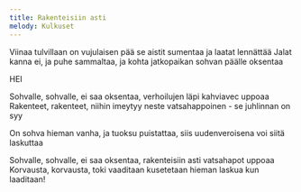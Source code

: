 ```yaml
---
title: Rakenteisiin asti
melody: Kulkuset
---
```

Viinaa tulvillaan on vujulaisen pää
se aistit sumentaa ja laatat lennättää
Jalat kanna ei, ja puhe sammaltaa,
ja kohta jatkopaikan sohvan päälle oksentaa

HEI

Sohvalle, sohvalle, ei saa oksentaa,
verhoilujen läpi kahviavec uppoaa
Rakenteet, rakenteet, niihin imeytyy
neste vatsahappoinen - se juhlinnan on syy

On sohva hieman vanha, ja tuoksu puistattaa,
siis uudenveroisena voi siitä laskuttaa

Sohvalle, sohvalle, ei saa oksentaa,
rakenteisiin asti vatsahapot uppoaa
Korvausta, korvausta, toki vaaditaan
kusetetaan hieman laskua kun laaditaan!
